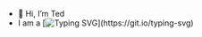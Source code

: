 - 👋 Hi, I’m Ted
- I am a [![Typing SVG](https://readme-typing-svg.herokuapp.com/?lines=I+like+to+design+things,;but+I+can+do+other+things+too.)](https://git.io/typing-svg)
